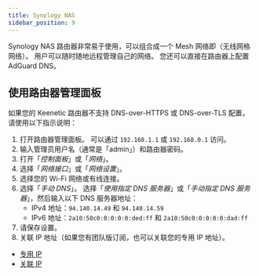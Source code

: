 ```yaml
---
title: Synology NAS
sidebar_position: 9
---
```


Synology NAS 路由器非常易于使用，可以组合成一个 Mesh 网络即（无线网格网络）。 用户可以随时随地远程管理自己的网络。 您还可以直接在路由器上配置 AdGuard DNS。

## 使用路由器管理面板

如果您的 Keenetic 路由器不支持 DNS-over-HTTPS 或 DNS-over-TLS 配置，请使用以下指示说明：

1. 打开路由器管理面板。 可以通过 `192.168.1.1` 或 `192.168.0.1` 访问。
2. 输入管理员用户名（通常是「admin」）和路由器密码。
3. 打开「_控制面板_」或「_网络_」。
4. 选择「_网络接口_」或「_网络设置_」。
5. 选择您的 Wi-Fi 网络或有线连接。
6. 选择「_手动 DNS_」。 选择「_使用指定 DNS 服务器_」或「_手动指定 DNS 服务器_」，然后输入以下 DNS 服务器地址：
   - IPv4 地址：`94.140.14.49` 和 `94.140.14.59`
   - IPv6 地址：`2a10:50c0:0:0:0:0:ded:ff` 和 `2a10:50c0:0:0:0:0:dad:ff`
7. 请保存设置。
8. 关联 IP 地址（如果您有团队版订阅，也可以关联您的专用 IP 地址）。

- [专用 IP](/private-dns/connect-devices/other-options/dedicated-ip.md)
- [关联 IP](private-dns/connect-devices/other-options/linked-ip.md)
